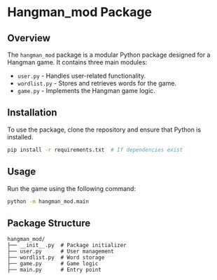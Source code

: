 # Hangman_mod Package

## Overview

The `hangman_mod` package is a modular Python package designed for a Hangman game. It contains three main modules:

- `user.py` - Handles user-related functionality.
- `wordlist.py` - Stores and retrieves words for the game.
- `game.py` - Implements the Hangman game logic.

## Installation

To use the package, clone the repository and ensure that Python is installed.

```sh
pip install -r requirements.txt  # If dependencies exist
```

## Usage

Run the game using the following command:

```sh
python -m hangman_mod.main
```

## Package Structure

```
hangman_mod/
├── __init__.py  # Package initializer
├── user.py      # User management
├── wordlist.py  # Word storage
├── game.py      # Game logic
├── main.py      # Entry point
```



